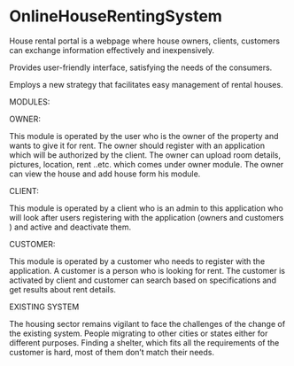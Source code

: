 # OnlineHouseRentingSystem
House rental portal is a webpage where house owners, clients, customers can exchange information effectively and inexpensively.

Provides user-friendly interface, satisfying the needs of the consumers.

Employs a new strategy that facilitates easy management of rental houses.


MODULES:

 OWNER:

This module is operated by the user who is the owner of the property and wants to give it for rent. The owner should register with an application which will be authorized by the client. The owner can upload room details, pictures, location, rent ..etc. which comes under owner module. The owner can view the house and add house form his module.

CLIENT:

This module is operated by a client who is an admin to this application who will look after users registering with the application (owners and customers ) and active and deactivate them.

CUSTOMER:

This module is operated by a customer who needs to register with the application. A customer is a person who is looking for rent. The customer is activated by client and customer can search based on specifications and get results about rent details.


EXISTING SYSTEM

The housing sector remains vigilant to face the challenges of the change of the existing system.
People migrating to other cities or states either for different purposes.
Finding a shelter, which fits all the requirements of the customer is hard, most of them don’t match their needs.


